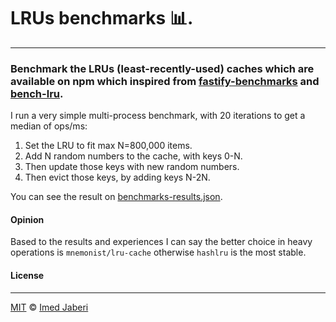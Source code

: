 # LRUs benchmarks 📊.
---

### Benchmark the LRUs (least-recently-used) caches which are available on npm which inspired from [fastify-benchmarks][] and [bench-lru][].

I run a very simple multi-process benchmark, with 20 iterations to get a median of ops/ms:

  1. Set the LRU to fit max N=800,000 items.
  2. Add N random numbers to the cache, with keys 0-N.
  3. Then update those keys with new random numbers.
  4. Then evict those keys, by adding keys N-2N.

You can see the result on [benchmarks-results.json](./benchmarks-results.json).


#### Opinion

Based to the results and experiences I can say the better choice in heavy operations is `mnemonist/lru-cache` otherwise `hashlru` is the most stable.


#### License
---

[MIT](LICENSE) &copy;	[Imed Jaberi](https://github.com/3imed-jaberi)


<!-- ***************** -->

[bench-lru]: https://github.com/dominictarr/bench-lru
[fastify-benchmarks]: https://github.com/fastify/benchmarks

<!-- ***************** -->
